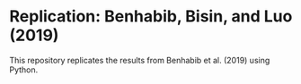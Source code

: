 # Replication: Benhabib, Bisin, and Luo (2019)
This repository replicates the results from Benhabib et al. (2019) using Python.
